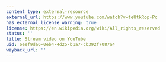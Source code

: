 ```yaml
---
content_type: external-resource
external_url: https://www.youtube.com/watch?v=teUtkRop-Pc
has_external_license_warning: true
license: https://en.wikipedia.org/wiki/All_rights_reserved
status: ''
title: Stream video on YouTube
uid: 6eef9da6-0eb4-4d25-b1a7-cb392f7087a4
wayback_url: ''
---
```

